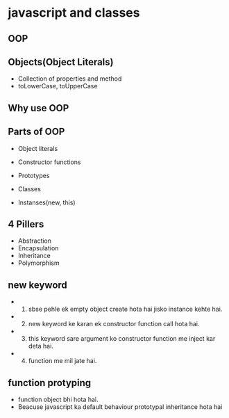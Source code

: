# javascript and classes

## OOP

## Objects(Object Literals)
- Collection of properties and method
- toLowerCase, toUpperCase

## Why use OOP

## Parts of OOP
- Object literals

- Constructor functions
- Prototypes
- Classes
- Instanses(new, this)

## 4 Pillers
- Abstraction
- Encapsulation
- Inheritance
- Polymorphism

## new keyword
- 1. sbse pehle ek empty object create hota hai jisko instance kehte hai.
- 2. new keyword ke karan ek constructor function call hota hai.
- 3. this keyword sare argument ko constructor function me inject kar deta hai.
- 4. function me mil jate hai.

## function protyping
- function object bhi hota hai.
- Beacuse javascript ka default behaviour prototypal inheritance hota hai 